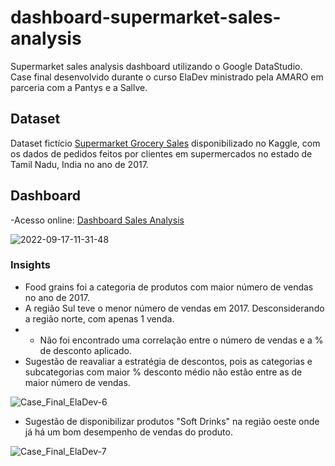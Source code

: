 # dashboard-supermarket-sales-analysis
Supermarket sales analysis dashboard utilizando o Google DataStudio.
Case final desenvolvido durante o curso ElaDev ministrado pela AMARO em parceria com a Pantys e a Sallve.

## Dataset
Dataset fictício [Supermarket Grocery Sales](https://www.kaggle.com/datasets/mohamedharris/supermart-grocery-sales-retail-analytics-dataset) disponibilizado no Kaggle, com os dados de pedidos feitos por clientes em supermercados no estado de Tamil Nadu, India no ano de 2017.

## Dashboard
-Acesso online: [Dashboard Sales Analysis](https://datastudio.google.com/s/vRJZFKQ3LjA)

![2022-09-17-11-31-48](https://user-images.githubusercontent.com/94198022/190869159-963cecaa-08c8-4af5-8195-76d01b131197.gif)

### Insights
- Food grains foi a categoria de produtos com maior número de vendas no ano de 2017.
- A região Sul teve o menor número de vendas em 2017. Desconsiderando a região norte, com apenas 1 venda. 
- - Não foi encontrado uma correlação entre o número de vendas e a % de desconto aplicado.
- Sugestão de reavaliar a estratégia de descontos, pois as categorias e subcategorias com maior % desconto médio não estão entre as de maior número de vendas.

![Case_Final_ElaDev-6](https://user-images.githubusercontent.com/94198022/190862826-bf6b1f8e-eabb-4e81-9880-c361fc4a7769.png)

- Sugestão de disponibilizar produtos "Soft Drinks" na região oeste onde já há um bom desempenho de vendas do produto. 

![Case_Final_ElaDev-7](https://user-images.githubusercontent.com/94198022/190862955-48b7aff7-a61f-4bfa-9df0-13ed8fd86764.png)

